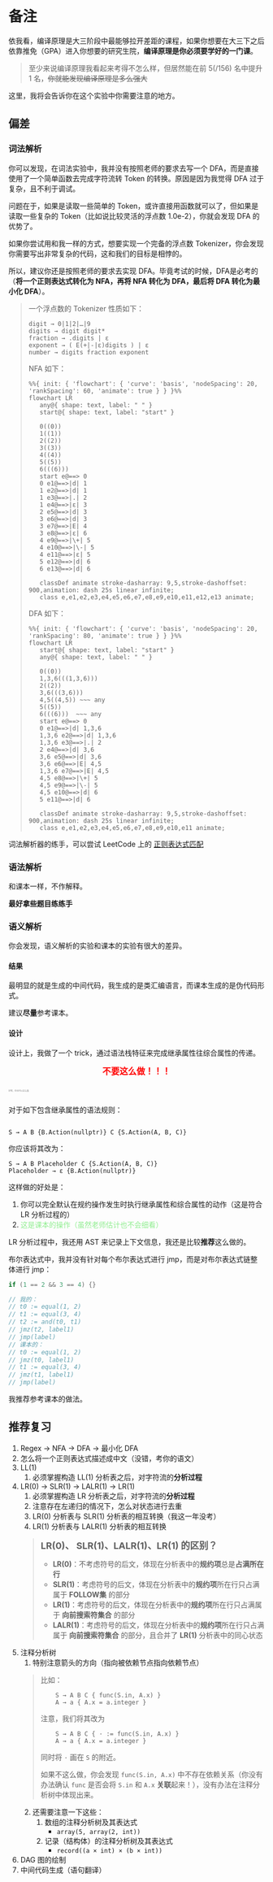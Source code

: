 # 备注

依我看，编译原理是大三阶段中最能够拉开差距的课程，如果你想要在大三下之后依靠推免（GPA）进入你想要的研究生院，**编译原理是你必须要学好的一门课**。
> 至少来说编译原理我看起来考得不怎么样，但居然能在前 5(/156) 名中提升 1 名，<s>你就能发现编译原理是多么强大</s>

这里，我将会告诉你在这个实验中你需要注意的地方。

## 偏差

### 词法解析

你可以发现，在词法实验中，我并没有按照老师的要求去写一个 DFA，而是直接使用了一个简单函数去完成字符流转 Token 的转换。原因是因为我觉得 DFA 过于复杂，且不利于调试。

问题在于，如果是读取一些简单的 Token，或许直接用函数就可以了，但如果是读取一些复杂的 Token（比如说比较灵活的浮点数 1.0e-2），你就会发现 DFA 的优势了。

如果你尝试用和我一样的方式，想要实现一个完备的浮点数 Tokenizer，你会发现你需要写出非常复杂的代码，这和我们的目标是相悖的。

所以，建议你还是按照老师的要求去实现 DFA。毕竟考试的时候，DFA是必考的（**将一个正则表达式转化为 NFA，再将 NFA 转化为 DFA，最后将 DFA 转化为最小化 DFA**）。

> 一个浮点数的 Tokenizer 性质如下：
>
> ``` plaintext
> digit → 0|1|2|…|9
> digits → digit digit*
> fraction → .digits | ε
> exponent → ( E(+|-|ε)digits ) | ε
> number → digits fraction exponent
> ```
>
>
> NFA 如下：
> ``` mermaid
> %%{ init: { 'flowchart': { 'curve': 'basis', 'nodeSpacing': 20, 'rankSpacing': 60, 'animate': true } } }%%
> flowchart LR
>    any@{ shape: text, label: " " }
>    start@{ shape: text, label: "start" }
>    
>    0((0))
>    1((1))
>    2((2))
>    3((3))
>    4((4))
>    5((5))
>    6(((6)))
>    start e@==> 0
>    0 e1@==>|d| 1
>    1 e2@==>|d| 1
>    1 e3@==>|.| 2
>    1 e4@==>|ε| 3
>    2 e5@==>|d| 3
>    3 e6@==>|d| 3
>    3 e7@==>|E| 4
>    3 e8@==>|ε| 6
>    4 e9@==>|\+| 5
>    4 e10@==>|\-| 5
>    4 e11@==>|ε| 5
>    5 e12@==>|d| 6
>    6 e13@==>|d| 6
>   
>    classDef animate stroke-dasharray: 9,5,stroke-dashoffset: 900,animation: dash 25s linear infinite;
>    class e,e1,e2,e3,e4,e5,e6,e7,e8,e9,e10,e11,e12,e13 animate;
> ```
>
> DFA 如下：
> ``` mermaid
> %%{ init: { 'flowchart': { 'curve': 'basis', 'nodeSpacing': 20, 'rankSpacing': 80, 'animate': true } } }%%
> flowchart LR
>    start@{ shape: text, label: "start" }
>    any@{ shape: text, label: " " }
>    
>    0((0))
>    1,3,6(((1,3,6)))
>    2((2))
>    3,6(((3,6)))
>    4,5((4,5)) ~~~ any
>    5((5))
>    6(((6)))  ~~~ any
>    start e@==> 0
>    0 e1@==>|d| 1,3,6
>    1,3,6 e2@==>|d| 1,3,6
>    1,3,6 e3@==>|.| 2
>    2 e4@==>|d| 3,6
>    3,6 e5@==>|d| 3,6
>    3,6 e6@==>|E| 4,5
>    1,3,6 e7@==>|E| 4,5
>    4,5 e8@==>|\+| 5
>    4,5 e9@==>|\-| 5
>    4,5 e10@==>|d| 6
>    5 e11@==>|d| 6
>    
>    classDef animate stroke-dasharray: 9,5,stroke-dashoffset: 900,animation: dash 25s linear infinite;
>    class e,e1,e2,e3,e4,e5,e6,e7,e8,e9,e10,e11 animate;
> ```

词法解析器的练手，可以尝试 LeetCode 上的 [正则表达式匹配](https://leetcode.cn/problems/regular-expression-matching)

### 语法解析

和课本一样，不作解释。

**最好拿些题目练练手**

### 语义解析

你会发现，语义解析的实验和课本的实验有很大的差异。

#### 结果

最明显的就是生成的中间代码，我生成的是类汇编语言，而课本生成的是伪代码形式。

建议**尽量**参考课本。

#### 设计

设计上，我做了一个 trick，通过语法栈特征来完成继承属性往综合属性的传递。

<div style="font-size: larger; font-weight: bolder; text-align: center; color: red;">不要这么做！！！</div>

<div style="font-size: 4px; color: gray; margin: 24px 0;" title="细节ppt小字😋">好吧，你也可以这么做</div>

对于如下包含继承属性的语法规则：

``` plaintext

S → A B {B.Action(nullptr)} C {S.Action(A, B, C)}

```

你应该将其改为：

``` plaintext
S → A B Placeholder C {S.Action(A, B, C)}
Placeholder → ε {B.Action(nullptr)}
```

这样做的好处是：
1. 你可以完全默认在规约操作发生时执行继承属性和综合属性的动作（这是符合 LR 分析过程的）
2. <span style="color: lightgreen;"> 这是课本的操作（虽然老师估计也不会细看） </span>

LR 分析过程中，我还用 AST 来记录上下文信息，我还是比较**推荐**这么做的。

布尔表达式中，我并没有针对每个布尔表达式进行 jmp，而是对布尔表达式链整体进行 jmp：
``` cpp
if (1 == 2 && 3 == 4) {}

// 我的：
// t0 := equal(1, 2)
// t1 := equal(3, 4)
// t2 := and(t0, t1)
// jmz(t2, label1)
// jmp(label)
// 课本的：
// t0 := equal(1, 2)
// jmz(t0, label1)
// t1 := equal(3, 4)
// jmz(t1, label1)
// jmp(label)
```

我推荐参考课本的做法。

## 推荐复习

1. Regex → NFA → DFA → 最小化 DFA
2. 怎么将一个正则表达式描述成中文（没错，考你的语文）
3. LL(1) 
   1. 必须掌握构造 LL(1) 分析表之后，对字符流的**分析过程**
4. LR(0) → SLR(1) → LALR(1) → LR(1) 
   1. 必须掌握构造 LR 分析表之后，对字符流的**分析过程**
   2. 注意存在左递归的情况下，怎么对状态进行去重
   3. LR(0) 分析表与 SLR(1) 分析表的相互转换（我这一年没考）
   4. LR(1) 分析表与 LALR(1) 分析表的相互转换
    > <span style="font-size: large; font-weight:bold;">LR(0)、 SLR(1)、LALR(1)、LR(1) 的区别？</span>
    > - **LR(0)**：不考虑符号的后文，体现在分析表中的**规约项**总是**占满所在行**
    > - **SLR(1)**：考虑符号的后文，体现在分析表中的**规约项**所在行只占满属于 **FOLLOW集** 的部分
    > - **LR(1)**：考虑符号的后文，体现在分析表中的**规约项**所在行只占满属于 **向前搜索符集合** 的部分
    > - **LALR(1)**：考虑符号的后文，体现在分析表中的**规约项**所在行只占满属于 **向前搜索符集合** 的部分，且合并了 **LR(1)** 分析表中的同心状态
5. 注释分析树
   1. 特别注意箭头的方向（指向被依赖节点指向依赖节点）
    > 比如：
    > ``` plaintext
    >     S → A B C { func(S.in, A.x) }
    >     A → a { A.x = a.integer }
    > ```
    >
    > 注意，我们将其改为
    > ``` plaintext
    >     S → A B C { · := func(S.in, A.x) }
    >     A → a { A.x = a.integer }
    > ```
    >
    > 同时将 `·` 画在 `S` 的附近。
    > 
    > 如果不这么做，你会发现 `func(S.in, A.x)` 中不存在依赖关系（你没有办法确认 `func` 是否会将 `S.in` 和 `A.x` **关联**起来！），没有办法在注释分析树中体现出来。
    2. 还需要注意一下这些：
        1. 数组的注释分析树及其表达式
           - `array(5, array(2, int))`
        2. 记录（结构体）的注释分析树及其表达式
           - `record((a × int) × (b × int))`
6. DAG 图的绘制
7. 中间代码生成（语句翻译）